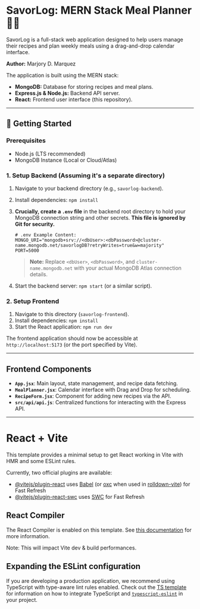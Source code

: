 

# SavorLog: MERN Stack Meal Planner 🥕📅

SavorLog is a full-stack web application designed to help users manage their recipes and plan weekly meals using a drag-and-drop calendar interface.

**Author:** Marjory D. Marquez

The application is built using the MERN stack:
* **MongoDB:** Database for storing recipes and meal plans.
* **Express.js & Node.js:** Backend API server.
* **React:** Frontend user interface (this repository).

***

## 🚀 Getting Started

### Prerequisites

* Node.js (LTS recommended)
* MongoDB Instance (Local or Cloud/Atlas)

### 1. Setup Backend (Assuming it's a separate directory)

1.  Navigate to your backend directory (e.g., `savorlog-backend`).
2.  Install dependencies: `npm install`
3.  **Crucially, create a `.env` file** in the backend root directory to hold your MongoDB connection string and other secrets. **This file is ignored by Git for security.**
    ```
    # .env Example Content:
    MONGO_URI="mongodb+srv://<dbUser>:<dbPassword>@cluster-name.mongodb.net/savorlogDB?retryWrites=true&w=majority"
    PORT=5000
    ```
    > **Note:** Replace `<dbUser>`, `<dbPassword>`, and `cluster-name.mongodb.net` with your actual MongoDB Atlas connection details.

4.  Start the backend server: `npm start` (or a similar script).

### 2. Setup Frontend

1.  Navigate to this directory (`savorlog-frontend`).
2.  Install dependencies: `npm install`
3.  Start the React application: `npm run dev`

The frontend application should now be accessible at `http://localhost:5173` (or the port specified by Vite).

***

## Frontend Components

* **`App.jsx`**: Main layout, state management, and recipe data fetching.
* **`MealPlanner.jsx`**: Calendar interface with Drag and Drop for scheduling.
* **`RecipeForm.jsx`**: Component for adding new recipes via the API.
* **`src/api/api.js`**: Centralized functions for interacting with the Express API.


-----


# React + Vite

This template provides a minimal setup to get React working in Vite with HMR and some ESLint rules.

Currently, two official plugins are available:

- [@vitejs/plugin-react](https://github.com/vitejs/vite-plugin-react/blob/main/packages/plugin-react) uses [Babel](https://babeljs.io/) (or [oxc](https://oxc.rs) when used in [rolldown-vite](https://vite.dev/guide/rolldown)) for Fast Refresh
- [@vitejs/plugin-react-swc](https://github.com/vitejs/vite-plugin-react/blob/main/packages/plugin-react-swc) uses [SWC](https://swc.rs/) for Fast Refresh

## React Compiler

The React Compiler is enabled on this template. See [this documentation](https://react.dev/learn/react-compiler) for more information.

Note: This will impact Vite dev & build performances.

## Expanding the ESLint configuration

If you are developing a production application, we recommend using TypeScript with type-aware lint rules enabled. Check out the [TS template](https://github.com/vitejs/vite/tree/main/packages/create-vite/template-react-ts) for information on how to integrate TypeScript and [`typescript-eslint`](https://typescript-eslint.io) in your project.
